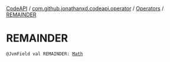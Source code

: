[CodeAPI](../../index.md) / [com.github.jonathanxd.codeapi.operator](../index.md) / [Operators](index.md) / [REMAINDER](.)

# REMAINDER

`@JvmField val REMAINDER: `[`Math`](../-operator/-math/index.md)